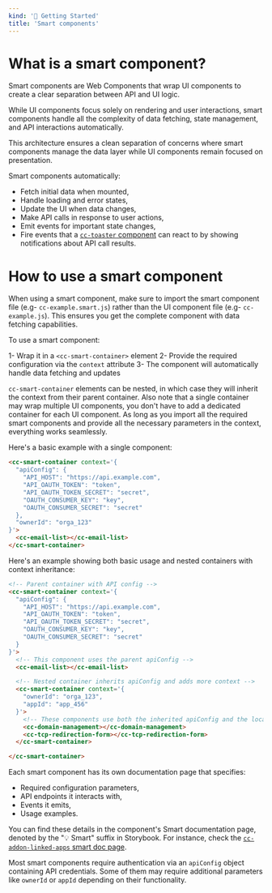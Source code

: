 ```yaml
---
kind: '🏡 Getting Started'
title: 'Smart components'
---
```

# What is a smart component?

Smart components are Web Components that wrap UI components to create a clear separation between API and UI logic.

While UI components focus solely on rendering and user interactions, smart components handle all the complexity of data fetching, state management, and API interactions automatically.

This architecture ensures a clean separation of concerns where smart components manage the data layer while UI components remain focused on presentation.

Smart components automatically:
- Fetch initial data when mounted,
- Handle loading and error states,
- Update the UI when data changes,
- Make API calls in response to user actions,
- Emit events for important state changes,
- Fire events that a [`cc-toaster` component](🛠-toast-cc-toaster--default-story) can react to by showing notifications about API call results.

# How to use a smart component

When using a smart component, make sure to import the smart component file (e.g- `cc-example.smart.js`) rather than the UI component file (e.g- `cc-example.js`).
This ensures you get the complete component with data fetching capabilities.

To use a smart component:

1- Wrap it in a `<cc-smart-container>` element
2- Provide the required configuration via the `context` attribute
3- The component will automatically handle data fetching and updates

`cc-smart-container` elements can be nested, in which case they will inherit the context from their parent container.
Also note that a single container may wrap multiple UI components, you don't have to add a dedicated container for each UI component.
As long as you import all the required smart components and provide all the necessary parameters in the context, everything works seamlessly.

Here's a basic example with a single component:

```html
<cc-smart-container context='{
  "apiConfig": {
    "API_HOST": "https://api.example.com",
    "API_OAUTH_TOKEN": "token",
    "API_OAUTH_TOKEN_SECRET": "secret",
    "OAUTH_CONSUMER_KEY": "key",
    "OAUTH_CONSUMER_SECRET": "secret"
  },
  "ownerId": "orga_123"
}'>
  <cc-email-list></cc-email-list>
</cc-smart-container>
```

Here's an example showing both basic usage and nested containers with context inheritance:

```html
<!-- Parent container with API config -->
<cc-smart-container context='{
  "apiConfig": {
    "API_HOST": "https://api.example.com",
    "API_OAUTH_TOKEN": "token",
    "API_OAUTH_TOKEN_SECRET": "secret",
    "OAUTH_CONSUMER_KEY": "key",
    "OAUTH_CONSUMER_SECRET": "secret"
  }
}'>
  <!-- This component uses the parent apiConfig -->
  <cc-email-list></cc-email-list>

  <!-- Nested container inherits apiConfig and adds more context -->
  <cc-smart-container context='{
    "ownerId": "orga_123",
    "appId": "app_456"
  }'>
    <!-- These components use both the inherited apiConfig and the local context -->
    <cc-domain-management></cc-domain-management>
    <cc-tcp-redirection-form></cc-tcp-redirection-form>
  </cc-smart-container>

</cc-smart-container>
```

Each smart component has its own documentation page that specifies:

- Required configuration parameters,
- API endpoints it interacts with,
- Events it emits,
- Usage examples.

You can find these details in the component's Smart documentation page, denoted by the "💡 Smart" suffix in Storybook.
For instance, check the [`cc-addon-linked-apps` smart doc page](🛠-addon-cc-addon-linked-apps-💡-smart--docs).

Most smart components require authentication via an `apiConfig` object containing API credentials.
Some of them may require additional parameters like `ownerId` or `appId` depending on their functionality.
